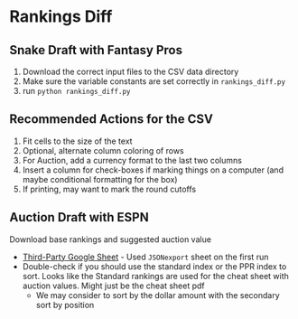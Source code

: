 # Rankings Diff

## Snake Draft with Fantasy Pros

1. Download the correct input files to the CSV data directory
2. Make sure the variable constants are set correctly in `rankings_diff.py`
3. run `python rankings_diff.py`

## Recommended Actions for the CSV
1. Fit cells to the size of the text
2. Optional, alternate column coloring of rows
3. For Auction, add a currency format to the last two columns
4. Insert a column for check-boxes if marking things on a computer (and maybe conditional formatting for the box)
5. If printing, may want to mark the round cutoffs

## Auction Draft with ESPN

Download base rankings and suggested auction value
- [Third-Party Google Sheet](https://docs.google.com/spreadsheets/d/149NUwr9QRggJrdtuk2KG_eo-jXSOjEU1XCfUSHcBINw/edit?usp=sharing) - Used `JSONexport` sheet on the first run
- Double-check if you should use the standard index or the PPR index to sort. Looks like the Standard rankings are used for the cheat sheet with auction values. Might just be the cheat sheet pdf
  - We may consider to sort by the dollar amount with the secondary sort by position
